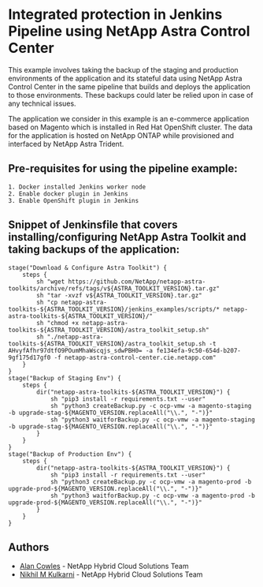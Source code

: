 # Integrated protection in Jenkins Pipeline using NetApp Astra Control Center

This example involves taking the backup of the staging and production environments of the application and its stateful data using NetApp Astra Control Center in the same pipeline that builds and deploys the application to those environments. These backups could later be relied upon in case of any technical issues.

The application we consider in this example is an e-commerce application based on Magento which is installed in Red Hat OpenShift cluster. The data for the application is hosted on NetApp ONTAP while provisioned and interfaced by NetApp Astra Trident. 

## Pre-requisites for using the pipeline example:
	
	1. Docker installed Jenkins worker node
	2. Enable docker plugin in Jenkins
	3. Enable OpenShift plugin in Jenkins

## Snippet of Jenkinsfile that covers installing/configuring NetApp Astra Toolkit and taking backups of the application:

    stage("Download & Configure Astra Toolkit") {
        steps {
            sh "wget https://github.com/NetApp/netapp-astra-toolkits/archive/refs/tags/v${ASTRA_TOOLKIT_VERSION}.tar.gz"
            sh "tar -xvzf v${ASTRA_TOOLKIT_VERSION}.tar.gz"
            sh "cp netapp-astra-toolkits-${ASTRA_TOOLKIT_VERSION}/jenkins_examples/scripts/* netapp-astra-toolkits-${ASTRA_TOOLKIT_VERSION}/"
            sh "chmod +x netapp-astra-toolkits-${ASTRA_TOOLKIT_VERSION}/astra_toolkit_setup.sh"
            sh "./netapp-astra-toolkits-${ASTRA_TOOLKIT_VERSION}/astra_toolkit_setup.sh -t AHvyfAfhr97dtfO9POumMhaWscqjs_sdwPBH0= -a fe134efa-9c50-654d-b207-9gf175d17gf0 -f netapp-astra-control-center.cie.netapp.com"
        }
    }
    stage("Backup of Staging Env") {
        steps {
            dir("netapp-astra-toolkits-${ASTRA_TOOLKIT_VERSION}") {
                sh "pip3 install -r requirements.txt --user"
                sh "python3 createBackup.py -c ocp-vmw -a magento-staging -b upgrade-stag-${MAGENTO_VERSION.replaceAll("\\.", "-")}"
                sh "python3 waitforBackup.py -c ocp-vmw -a magento-staging -b upgrade-stag-${MAGENTO_VERSION.replaceAll("\\.", "-")}"
            }
        }
    }
    stage("Backup of Production Env") {
        steps {
            dir("netapp-astra-toolkits-${ASTRA_TOOLKIT_VERSION}") {
                sh "pip3 install -r requirements.txt --user"
                sh "python3 createBackup.py -c ocp-vmw -a magento-prod -b upgrade-prod-${MAGENTO_VERSION.replaceAll("\\.", "-")}"
                sh "python3 waitforBackup.py -c ocp-vmw -a magento-prod -b upgrade-prod-${MAGENTO_VERSION.replaceAll("\\.", "-")}"
            }
        }
    }
    
## Authors

- [Alan Cowles](mailto:alan.cowles@netapp.com) - NetApp Hybrid Cloud Solutions Team
- [Nikhil M Kulkarni](mailto:nikhil.kulkarni@netapp.com) - NetApp Hybrid Cloud Solutions Team
